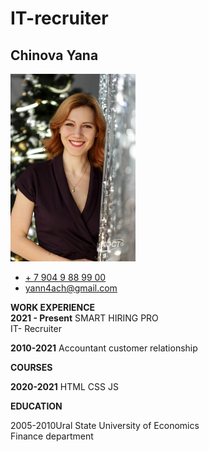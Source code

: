 
# IT-recruiter
## Chinova Yana
<div> 
<!-- ![](Chinova_foto1.jpg) -->
  <img src="Chinova_foto1.jpg" alt="photo" width="200"/>
  <ul> 
    <li><a href="tel:+79049889900">+ 7 904 9 88 99 00</a></li>
    <li><a href="mailto:yann4ach@gmail.com">yann4ach@gmail.com</a></b>
  </ul>
</div> 

<div>
  <p><b>WORK EXPERIENCE</b><br>
  <b>2021 - Present</b>  SMART HIRING PRO <br> IT- Recruiter</p>
  <p><b>2010-2021</b> Accountant customer relationship</p>
  <p><b>COURSES</b><br>
  <p><b>2020-2021</b> HTML CSS JS</p>
  <p><b>EDUCATION</b><br>
  <p></b>2005-2010</b>Ural State University of Economics<br>Finance department</p>  
</div>
